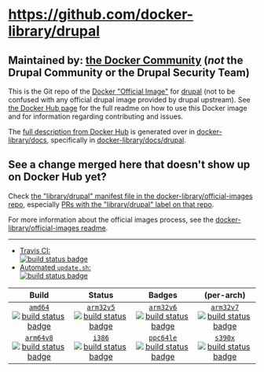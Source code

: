 # https://github.com/docker-library/drupal

## Maintained by: [the Docker Community](https://github.com/docker-library/drupal) (*not* the Drupal Community or the Drupal Security Team)

This is the Git repo of the [Docker "Official Image"](https://docs.docker.com/docker-hub/official_repos/) for [drupal](https://hub.docker.com/_/drupal/) (not to be confused with any official drupal image provided by drupal upstream). See [the Docker Hub page](https://hub.docker.com/_/drupal/) for the full readme on how to use this Docker image and for information regarding contributing and issues.

The [full description from Docker Hub](https://hub.docker.com/_/drupal/) is generated over in [docker-library/docs](https://github.com/docker-library/docs), specifically in [docker-library/docs/drupal](https://github.com/docker-library/docs/tree/master/drupal).

## See a change merged here that doesn't show up on Docker Hub yet?

Check [the "library/drupal" manifest file in the docker-library/official-images repo](https://github.com/docker-library/official-images/blob/master/library/drupal), especially [PRs with the "library/drupal" label on that repo](https://github.com/docker-library/official-images/labels/library%2Fdrupal).

For more information about the official images process, see the [docker-library/official-images readme](https://github.com/docker-library/official-images/blob/master/README.md).

---

-	[Travis CI:  
	![build status badge](https://img.shields.io/travis/docker-library/drupal/master.svg)](https://travis-ci.org/docker-library/drupal/branches)
-	[Automated `update.sh`:  
	![build status badge](https://doi-janky.infosiftr.net/job/update.sh/job/drupal/badge/icon)](https://doi-janky.infosiftr.net/job/update.sh/job/drupal)

| Build | Status | Badges | (per-arch) |
|:-:|:-:|:-:|:-:|
| [`amd64`<br />![build status badge](https://doi-janky.infosiftr.net/job/multiarch/job/amd64/job/drupal/badge/icon)](https://doi-janky.infosiftr.net/job/multiarch/job/amd64/job/drupal) | [`arm32v5`<br />![build status badge](https://doi-janky.infosiftr.net/job/multiarch/job/arm32v5/job/drupal/badge/icon)](https://doi-janky.infosiftr.net/job/multiarch/job/arm32v5/job/drupal) | [`arm32v6`<br />![build status badge](https://doi-janky.infosiftr.net/job/multiarch/job/arm32v6/job/drupal/badge/icon)](https://doi-janky.infosiftr.net/job/multiarch/job/arm32v6/job/drupal) | [`arm32v7`<br />![build status badge](https://doi-janky.infosiftr.net/job/multiarch/job/arm32v7/job/drupal/badge/icon)](https://doi-janky.infosiftr.net/job/multiarch/job/arm32v7/job/drupal) |
| [`arm64v8`<br />![build status badge](https://doi-janky.infosiftr.net/job/multiarch/job/arm64v8/job/drupal/badge/icon)](https://doi-janky.infosiftr.net/job/multiarch/job/arm64v8/job/drupal) | [`i386`<br />![build status badge](https://doi-janky.infosiftr.net/job/multiarch/job/i386/job/drupal/badge/icon)](https://doi-janky.infosiftr.net/job/multiarch/job/i386/job/drupal) | [`ppc64le`<br />![build status badge](https://doi-janky.infosiftr.net/job/multiarch/job/ppc64le/job/drupal/badge/icon)](https://doi-janky.infosiftr.net/job/multiarch/job/ppc64le/job/drupal) | [`s390x`<br />![build status badge](https://doi-janky.infosiftr.net/job/multiarch/job/s390x/job/drupal/badge/icon)](https://doi-janky.infosiftr.net/job/multiarch/job/s390x/job/drupal) |

<!-- Please rebuild drupal:7-apache to pick up security fixes in php:7-apache. Production site is compromised and there appears to be no other path. -->
<!-- THIS FILE IS GENERATED BY https://github.com/docker-library/docs/blob/master/generate-repo-stub-readme.sh -->
